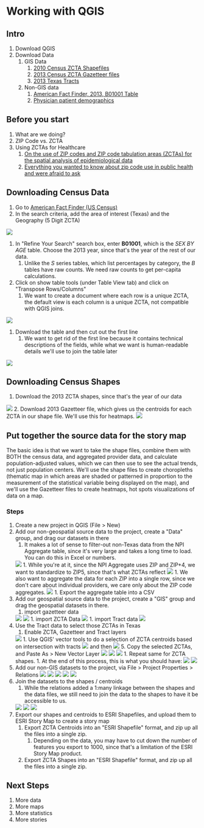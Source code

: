 # Working with QGIS

## Intro

1. Download QGIS
1. Download Data
	1. GIS Data
		1. [2010 Census ZCTA Shapefiles](https://www.census.gov/geo/maps-data/data/cbf/cbf_zcta.html)
		2. [2013 Census ZCTA Gazetteer files](https://www.census.gov/geo/maps-data/data/gazetteer2013.html)
		3. [2013 Texas Tracts](http://www.census.gov/cgi-bin/geo/shapefiles/index.php)
	1. Non-GIS data
		1. [American Fact Finder, 2013, B01001 Table](http://factfinder.census.gov/faces/tableservices/jsf/pages/productview.xhtml?pid=ACS_13_5YR_B01001&prodType=table)
		1. [Physician patient demographics](https://www.cms.gov/Research-Statistics-Data-and-Systems/Statistics-Trends-and-Reports/Medicare-Provider-Charge-Data/Physician-and-Other-Supplier2013.html)

## Before you start

1. What are we doing?
1. ZIP Code vs. ZCTA
1. Using ZCTAs for Healthcare
	1. [On the use of ZIP codes and ZIP code tabulation areas (ZCTAs) for the spatial analysis of epidemiological data
](http://www.ncbi.nlm.nih.gov/pmc/articles/PMC1762013/)
	1. [Everything you wanted to know about zip code use in public health and were afraid to ask](http://www.wrenconference.org/WREN_2010_Documents/2010_presentations/SmorodinskyWREN2010.pdf)

## Downloading Census Data
1. Go to [American Fact Finder (US Census)](http://factfinder.census.gov/faces/nav/jsf/pages/searchresults.xhtml?refresh=t) 
1. In the search criteria, add the area of interest (Texas) and the Geography (5 Digit ZCTA)
<img src="american_fact_finder.png">

1. In "Refine Your Search" search box, enter **B01001**, which is the *SEX BY AGE* table. Choose the 2013 year, since that's the year of the rest of our data.
	1. Unlike the *S* series tables, which list percentages by category, the *B* tables have raw counts. We need raw counts to get per-capita calculations.
1. Click on show table tools (under Table View tab) and click on "Transpose Rows/Columns"
	1. We want to create a document where each row is a unique ZCTA, the default view is each column is a unique ZCTA, not compatible with QGIS joins.
<img src="transpose_cols.png">	

1. Download the table and then cut out the first line
	1. We want to get rid of the first line because it contains technical descriptions of the fields, while what we want is human-readable details we'll use to join the table later
<img src="aff_download.png">

## Downloading Census Shapes

1. Download the 2013 ZCTA shapes, since that's the year of our data
<img src="download_zcta.png">
2. Download 2013 Gazetteer file, which gives us the centroids for each ZCTA in our shape file. We'll use this for heatmaps.
<img src="gazetteer.png">

## Put together the source data for the story map

The basic idea is that we want to take the shape files, combine them with BOTH the census data, and aggregated provider data, and calculate population-adjusted values, which we can then use to see the actual trends, not just population centers. We'll use the shape files to create choropleths (thematic map in which areas are shaded or patterned in proportion to the measurement of the statistical variable being displayed on the map), and we'll use the Gazetteer files to create heatmaps, hot spots visualizations of data on a map.

### Steps
1. Create a new project in QGIS (File > New)
1. Add our non-geospatial source data to the project, create a "Data" group, and drag our datasets in there
	1. It makes a lot of sense to filter-out non-Texas data from the NPI Aggregate table, since it's very large and takes a long time to load. You can do this in Excel or numbers.
	<img src="filter_tx.png">
		1. While you're at it, since the NPI Aggregate uses ZIP and ZIP+4, we want to standardize to ZIP5, since that's what ZCTAs reflect 
		<img src="zip5.png">
	1. We also want to aggregate the data for each ZIP into a single row, since we don't care about individual providers, we care only about the ZIP code aggregates.
	<img src="zip_agg_pivot.png">
	1. Export the aggregate table into a CSV
1. Add our geospatial source data to the project, create a "GIS" group and drag the geospatial datasets in there.
	1. import gazetteer data
	<img src="import_gazetteer.png">
	<img src="step1-zcta.png">
	1. import ZCTA Data
	<img src="zcta_screenshot.png">
	1. import Tract data
	<img src="step2-tracts.png">
1. Use the Tract data to select those ZCTAs in Texas
	1. Enable ZCTA, Gazetteer and Tract layers
	<img src="step3-both.png">
	1. Use QGIS' vector tools to do a selection of ZCTA centroids based on intersection with tracts
	<img src="step4-selectfeatures.png">
	and then
	<img src="step4-detail.png">
	5. Copy the selected ZCTAs, and Paste As > New Vector Layer
	<img src="step4-paste1.png">
	<img src="step4-paste2.png">
	<img src="step4-create.png">
	1. Repeat same for ZCTA shapes.
	1. At the end of this process, this is what you should have:
	<img src="zcta_tracts.png">
	<img src="final_screen.png">
1. Add our non-GIS datasets to the project, via File > Project Properties > Relations
	<img src="rel1.png">
	<img src="rel2.png">
	<img src="rel3.png">
	<img src="rel4.png">
	<img src="rel5.png">
1. Join the datasets to the shapes / centroids
	1. While the relations added a 1:many linkage between the shapes and the data files, we still need to join the data to the shapes to have it be accessible to us.
	<img src="join1.png">
	<img src="join2.png">
	<img src="join3.png">
1. Export our shapes and centroids to ESRI Shapefiles, and upload them to ESRI Story Map to create a story map
	1. Export ZCTA Centroids into an "ESRI Shapefile" format, and zip up all the files into a single zip.
		1. Depending on the data, you may have to cut down the number of features you export to 1000, since that's a limitation of the ESRI Story Map product.
	2. Export ZCTA Shapes into an "ESRI Shapefile" format, and zip up all the files into a single zip.

## Next Steps

1. More data
2. More maps
3. More statistics
4. More stories